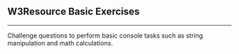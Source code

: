 ## W3Resource Basic Exercises
___
Challenge questions to perform basic console tasks such as string manipulation and math calculations. 
